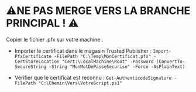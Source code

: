 # ⚠️NE PAS MERGE VERS LA BRANCHE PRINCIPAL ! ⚠️

Copier le fichier .pfx sur votre machine .

- Importer le certificat dans le magasin Trusted Publisher : 
    ```Import-PfxCertificate -FilePath "C:\Temp\MonCertificat.pfx" -CertStoreLocation "Cert:\LocalMachine\Root" -Password (ConvertTo-SecureString -String "MonMotDePasseSecurise" -Force -AsPlainText)```

- Vérifier que le certificat est reconnu :
    ```Get-AuthenticodeSignature -FilePath "C:\Chemin\Vers\VotreScript.ps1"```